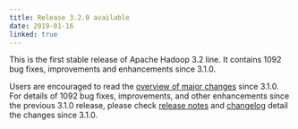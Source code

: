 ```yaml
---
title: Release 3.2.0 available
date: 2019-01-16
linked: true
---
```

<!---
  Licensed under the Apache License, Version 2.0 (the "License");
  you may not use this file except in compliance with the License.
  You may obtain a copy of the License at

   http://www.apache.org/licenses/LICENSE-2.0

  Unless required by applicable law or agreed to in writing, software
  distributed under the License is distributed on an "AS IS" BASIS,
  WITHOUT WARRANTIES OR CONDITIONS OF ANY KIND, either express or implied.
  See the License for the specific language governing permissions and
  limitations under the License. See accompanying LICENSE file.
-->

This is the first stable release of Apache Hadoop 3.2 line. It contains 1092 bug fixes, improvements and enhancements since 3.1.0.

Users are encouraged to read the [overview of major changes][1] since 3.1.0.
For details of 1092 bug fixes, improvements, and other enhancements since the previous 3.1.0 release,
please check [release notes][2] and [changelog][3]
 detail the changes since 3.1.0.

[1]: /docs/r3.2.0/index.html
[2]: http://hadoop.apache.org/docs/r3.2.0/hadoop-project-dist/hadoop-common/release/3.2.0/RELEASENOTES.3.2.0.html
[3]: http://hadoop.apache.org/docs/r3.2.0/hadoop-project-dist/hadoop-common/release/3.2.0/CHANGELOG.3.2.0.html

